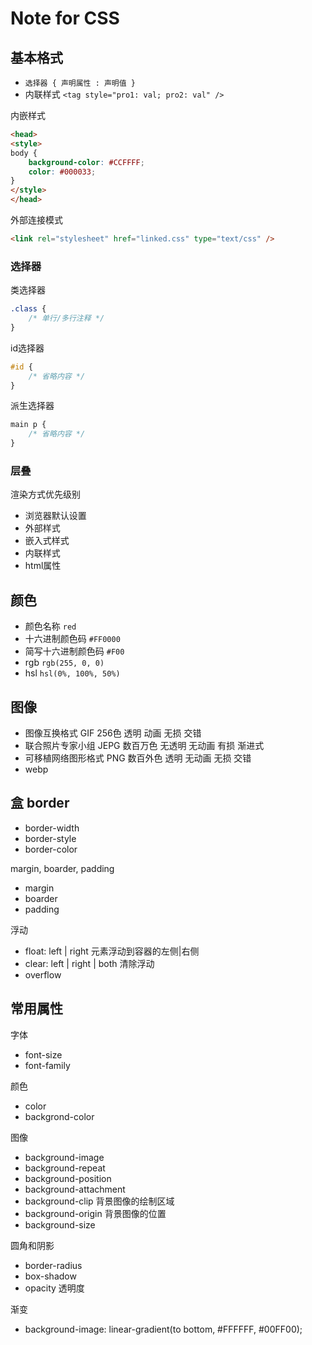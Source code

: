 Note for CSS
============

## 基本格式

- `选择器 { 声明属性 : 声明值 }`
- 内联样式 `<tag style="pro1: val; pro2: val" />`

内嵌样式

```html
<head>
<style>
body {
    background-color: #CCFFFF;
    color: #000033;
}
</style>
</head>
```

外部连接模式

```html
<link rel="stylesheet" href="linked.css" type="text/css" />
```

### 选择器

类选择器

```css
.class {
    /* 单行/多行注释 */
}
```

id选择器

```css
#id {
    /* 省略内容 */
}
```

派生选择器

```css
main p {
    /* 省略内容 */
}
```

### 层叠

渲染方式优先级别

- 浏览器默认设置
- 外部样式
- 嵌入式样式
- 内联样式
- html属性

## 颜色

- 颜色名称 `red`
- 十六进制颜色码 `#FF0000`
- 简写十六进制颜色码 `#F00`
- rgb `rgb(255, 0, 0)`
- hsl `hsl(0%, 100%, 50%)`

## 图像

- 图像互换格式 GIF 256色 透明 动画 无损 交错
- 联合照片专家小组 JEPG 数百万色 无透明 无动画 有损 渐进式
- 可移植网络图形格式 PNG 数百外色 透明 无动画 无损 交错
- webp

## 盒 border

- border-width
- border-style
- border-color

margin, boarder, padding

- margin
- boarder
- padding

浮动

- float: left | right 元素浮动到容器的左侧|右侧
- clear: left | right | both 清除浮动
- overflow

## 常用属性

字体

- font-size
- font-family

颜色

- color
- backgrond-color

图像

- background-image
- background-repeat
- background-position
- background-attachment
- background-clip 背景图像的绘制区域
- background-origin 背景图像的位置
- background-size 

圆角和阴影

- border-radius
- box-shadow
- opacity 透明度

渐变

- background-image: linear-gradient(to bottom, #FFFFFF, #00FF00);

